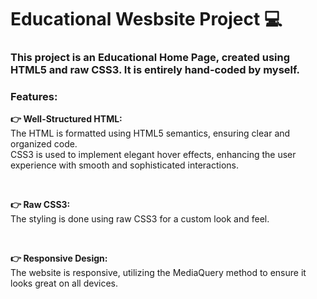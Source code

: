 <h1>Educational Wesbsite Project 💻</h1>
<h3>This project is an Educational Home Page, created using HTML5 and raw CSS3. It is entirely hand-coded by myself.</h3>

<h3>Features:</h3>
<p></p><b>👉 Well-Structured HTML:</b><br>The HTML is formatted using HTML5 semantics, ensuring clear and organized code.<br>CSS3 is used to implement elegant hover effects, enhancing the user experience with smooth and sophisticated interactions.</p>
<br>
<p><b>👉 Raw CSS3:</b><br>The styling is done using raw CSS3 for a custom look and feel.</p>
<br>
<p><b>👉 Responsive Design:</b><br>The website is responsive, utilizing the MediaQuery method to ensure it looks great on all devices.</p>
